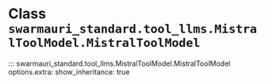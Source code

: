 # Class `swarmauri_standard.tool_llms.MistralToolModel.MistralToolModel`

::: swarmauri_standard.tool_llms.MistralToolModel.MistralToolModel
    options.extra:
      show_inheritance: true

